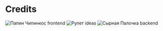 # Credits

![Папин Чипинкос](https://github.com/Ja1z666) frontend
![Рулет](https://github.com/Teyllay) ideas
![Сырная Палочка](https://github.com/just-noname-bing) backend
